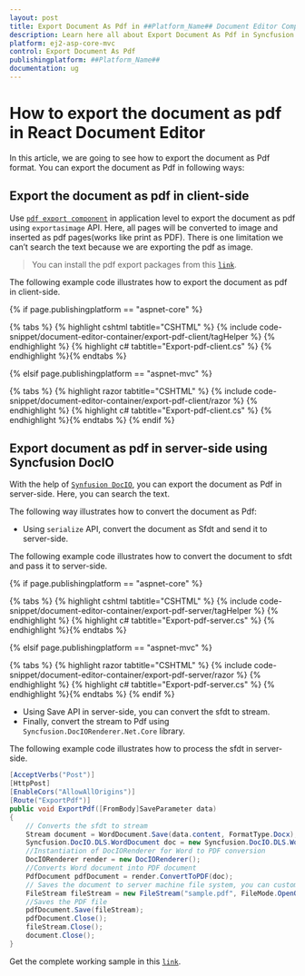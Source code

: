 ```yaml
---
layout: post
title: Export Document As Pdf in ##Platform_Name## Document Editor Component
description: Learn here all about Export Document As Pdf in Syncfusion ##Platform_Name## Document Editor component and more.
platform: ej2-asp-core-mvc
control: Export Document As Pdf
publishingplatform: ##Platform_Name##
documentation: ug
---
```



# How to export the document as pdf in React Document Editor

In this article, we are going to see how to export the document as Pdf format. You can export the document as Pdf in following ways:

## Export the document as pdf in client-side

Use [`pdf export component`](https://www.npmjs.com/package/@syncfusion/ej2-pdf-export) in application level to export the document as pdf using `exportasimage` API. Here, all pages will be converted to image and inserted as pdf pages(works like print as PDF). There is one limitation we can’t search the text because we are exporting the pdf as image.

> You can install the pdf export packages from this [`link`](https://www.npmjs.com/package/@syncfusion/ej2-pdf-export).

The following example code illustrates how to export the document as pdf in client-side.

{% if page.publishingplatform == "aspnet-core" %}

{% tabs %}
{% highlight cshtml tabtitle="CSHTML" %}
{% include code-snippet/document-editor-container/export-pdf-client/tagHelper %}
{% endhighlight %}
{% highlight c# tabtitle="Export-pdf-client.cs" %}
{% endhighlight %}{% endtabs %}

{% elsif page.publishingplatform == "aspnet-mvc" %}

{% tabs %}
{% highlight razor tabtitle="CSHTML" %}
{% include code-snippet/document-editor-container/export-pdf-client/razor %}
{% endhighlight %}
{% highlight c# tabtitle="Export-pdf-client.cs" %}
{% endhighlight %}{% endtabs %}
{% endif %}



## Export document as pdf in server-side using Syncfusion DocIO

With the help of [`Synfusion DocIO`](https://help.syncfusion.com/file-formats/docio/word-to-pdf), you can export the document as Pdf in server-side. Here, you can search the text.

The following way illustrates how to convert the document as Pdf:

* Using `serialize` API, convert the document as Sfdt and send it to server-side.

The following example code illustrates how to convert the document to sfdt and pass it to server-side.

{% if page.publishingplatform == "aspnet-core" %}

{% tabs %}
{% highlight cshtml tabtitle="CSHTML" %}
{% include code-snippet/document-editor-container/export-pdf-server/tagHelper %}
{% endhighlight %}
{% highlight c# tabtitle="Export-pdf-server.cs" %}
{% endhighlight %}{% endtabs %}

{% elsif page.publishingplatform == "aspnet-mvc" %}

{% tabs %}
{% highlight razor tabtitle="CSHTML" %}
{% include code-snippet/document-editor-container/export-pdf-server/razor %}
{% endhighlight %}
{% highlight c# tabtitle="Export-pdf-server.cs" %}
{% endhighlight %}{% endtabs %}
{% endif %}



* Using Save API in server-side, you can convert the sfdt to stream.
* Finally, convert the stream to Pdf using `Syncfusion.DocIORenderer.Net.Core` library.

The following example code illustrates how to process the sfdt in server-side.

```csharp
[AcceptVerbs("Post")]
[HttpPost]
[EnableCors("AllowAllOrigins")]
[Route("ExportPdf")]
public void ExportPdf([FromBody]SaveParameter data)
{
    // Converts the sfdt to stream
    Stream document = WordDocument.Save(data.content, FormatType.Docx);
    Syncfusion.DocIO.DLS.WordDocument doc = new Syncfusion.DocIO.DLS.WordDocument(document, Syncfusion.DocIO.FormatType.Docx);
    //Instantiation of DocIORenderer for Word to PDF conversion
    DocIORenderer render = new DocIORenderer();
    //Converts Word document into PDF document
    PdfDocument pdfDocument = render.ConvertToPDF(doc);
    // Saves the document to server machine file system, you can customize here to save into databases or file servers based on requirement.
    FileStream fileStream = new FileStream("sample.pdf", FileMode.OpenOrCreate, FileAccess.ReadWrite);
    //Saves the PDF file
    pdfDocument.Save(fileStream);
    pdfDocument.Close();
    fileStream.Close();
    document.Close();
}
```

Get the complete working sample in this [`link`](https://github.com/SyncfusionExamples/Export-document-as-PDF-in-Document-Editor/).
